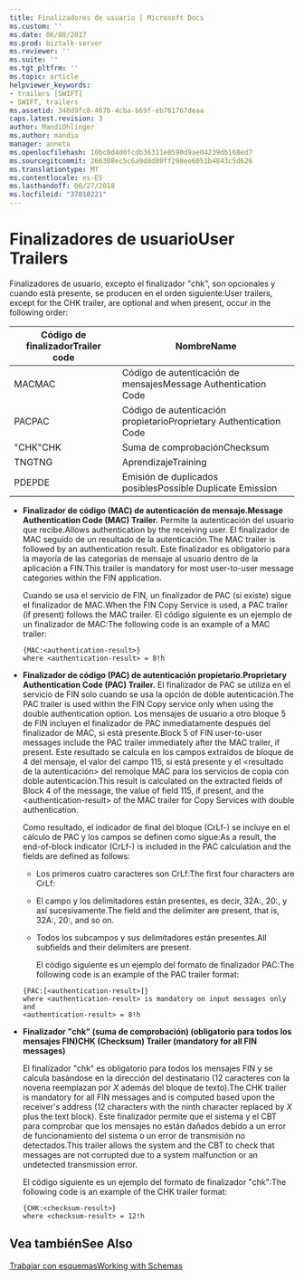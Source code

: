 ```yaml
---
title: Finalizadores de usuario | Microsoft Docs
ms.custom: ''
ms.date: 06/08/2017
ms.prod: biztalk-server
ms.reviewer: ''
ms.suite: ''
ms.tgt_pltfrm: ''
ms.topic: article
helpviewer_keywords:
- trailers [SWIFT]
- SWIFT, trailers
ms.assetid: 340d9fc8-467b-4cba-b69f-eb761767deaa
caps.latest.revision: 3
author: MandiOhlinger
ms.author: mandia
manager: anneta
ms.openlocfilehash: 10bc0d4d0fcdb36311e0590d9ae04239db168ed7
ms.sourcegitcommit: 266308ec5c6a9d8d80ff298ee6051b4843c5d626
ms.translationtype: MT
ms.contentlocale: es-ES
ms.lasthandoff: 06/27/2018
ms.locfileid: "37010221"
---
```

# <a name="user-trailers"></a><span data-ttu-id="2d837-102">Finalizadores de usuario</span><span class="sxs-lookup"><span data-stu-id="2d837-102">User Trailers</span></span>
<span data-ttu-id="2d837-103">Finalizadores de usuario, excepto el finalizador "chk", son opcionales y cuando está presente, se producen en el orden siguiente:</span><span class="sxs-lookup"><span data-stu-id="2d837-103">User trailers, except for the CHK trailer, are optional and when present, occur in the following order:</span></span>  
  
|<span data-ttu-id="2d837-104">Código de finalizador</span><span class="sxs-lookup"><span data-stu-id="2d837-104">Trailer code</span></span>|<span data-ttu-id="2d837-105">Nombre</span><span class="sxs-lookup"><span data-stu-id="2d837-105">Name</span></span>|  
|------------------|----------|  
|<span data-ttu-id="2d837-106">MAC</span><span class="sxs-lookup"><span data-stu-id="2d837-106">MAC</span></span>|<span data-ttu-id="2d837-107">Código de autenticación de mensajes</span><span class="sxs-lookup"><span data-stu-id="2d837-107">Message Authentication Code</span></span>|  
|<span data-ttu-id="2d837-108">PAC</span><span class="sxs-lookup"><span data-stu-id="2d837-108">PAC</span></span>|<span data-ttu-id="2d837-109">Código de autenticación propietario</span><span class="sxs-lookup"><span data-stu-id="2d837-109">Proprietary Authentication Code</span></span>|  
|<span data-ttu-id="2d837-110">"CHK"</span><span class="sxs-lookup"><span data-stu-id="2d837-110">CHK</span></span>|<span data-ttu-id="2d837-111">Suma de comprobación</span><span class="sxs-lookup"><span data-stu-id="2d837-111">Checksum</span></span>|  
|<span data-ttu-id="2d837-112">TNG</span><span class="sxs-lookup"><span data-stu-id="2d837-112">TNG</span></span>|<span data-ttu-id="2d837-113">Aprendizaje</span><span class="sxs-lookup"><span data-stu-id="2d837-113">Training</span></span>|  
|<span data-ttu-id="2d837-114">PDE</span><span class="sxs-lookup"><span data-stu-id="2d837-114">PDE</span></span>|<span data-ttu-id="2d837-115">Emisión de duplicados posibles</span><span class="sxs-lookup"><span data-stu-id="2d837-115">Possible Duplicate Emission</span></span>|  
  
- <span data-ttu-id="2d837-116">**Finalizador de código (MAC) de autenticación de mensaje.**</span><span class="sxs-lookup"><span data-stu-id="2d837-116">**Message Authentication Code (MAC) Trailer.**</span></span> <span data-ttu-id="2d837-117">Permite la autenticación del usuario que recibe.</span><span class="sxs-lookup"><span data-stu-id="2d837-117">Allows authentication by the receiving user.</span></span> <span data-ttu-id="2d837-118">El finalizador de MAC seguido de un resultado de la autenticación.</span><span class="sxs-lookup"><span data-stu-id="2d837-118">The MAC trailer is followed by an authentication result.</span></span> <span data-ttu-id="2d837-119">Este finalizador es obligatorio para la mayoría de las categorías de mensaje al usuario dentro de la aplicación a FIN.</span><span class="sxs-lookup"><span data-stu-id="2d837-119">This trailer is mandatory for most user-to-user message categories within the FIN application.</span></span>  
  
   <span data-ttu-id="2d837-120">Cuando se usa el servicio de FIN, un finalizador de PAC (si existe) sigue el finalizador de MAC.</span><span class="sxs-lookup"><span data-stu-id="2d837-120">When the FIN Copy Service is used, a PAC trailer (if present) follows the MAC trailer.</span></span> <span data-ttu-id="2d837-121">El código siguiente es un ejemplo de un finalizador de MAC:</span><span class="sxs-lookup"><span data-stu-id="2d837-121">The following code is an example of a MAC trailer:</span></span>  
  
  ```  
  {MAC:<authentication-result>}  
  where <authentication-result> = 8!h  
  ```  
  
- <span data-ttu-id="2d837-122">**Finalizador de código (PAC) de autenticación propietario.**</span><span class="sxs-lookup"><span data-stu-id="2d837-122">**Proprietary Authentication Code (PAC) Trailer.**</span></span> <span data-ttu-id="2d837-123">El finalizador de PAC se utiliza en el servicio de FIN solo cuando se usa la opción de doble autenticación.</span><span class="sxs-lookup"><span data-stu-id="2d837-123">The PAC trailer is used within the FIN Copy service only when using the double authentication option.</span></span> <span data-ttu-id="2d837-124">Los mensajes de usuario a otro bloque 5 de FIN incluyen el finalizador de PAC inmediatamente después del finalizador de MAC, si está presente.</span><span class="sxs-lookup"><span data-stu-id="2d837-124">Block 5 of FIN user-to-user messages include the PAC trailer immediately after the MAC trailer, if present.</span></span> <span data-ttu-id="2d837-125">Este resultado se calcula en los campos extraídos de bloque de 4 del mensaje, el valor del campo 115, si está presente y el \<resultado de la autenticación\> del remolque MAC para los servicios de copia con doble autenticación.</span><span class="sxs-lookup"><span data-stu-id="2d837-125">This result is calculated on the extracted fields of Block 4 of the message, the value of field 115, if present, and the \<authentication-result\> of the MAC trailer for Copy Services with double authentication.</span></span>  
  
   <span data-ttu-id="2d837-126">Como resultado, el indicador de final del bloque (CrLf-) se incluye en el cálculo de PAC y los campos se definen como sigue:</span><span class="sxs-lookup"><span data-stu-id="2d837-126">As a result, the end-of-block indicator (CrLf-) is included in the PAC calculation and the fields are defined as follows:</span></span>  
  
  - <span data-ttu-id="2d837-127">Los primeros cuatro caracteres son CrLf:</span><span class="sxs-lookup"><span data-stu-id="2d837-127">The first four characters are CrLf:</span></span>  
  
  - <span data-ttu-id="2d837-128">El campo y los delimitadores están presentes, es decir, 32A:, 20:, y así sucesivamente.</span><span class="sxs-lookup"><span data-stu-id="2d837-128">The field and the delimiter are present, that is, 32A:, 20:, and so on.</span></span>  
  
  - <span data-ttu-id="2d837-129">Todos los subcampos y sus delimitadores están presentes.</span><span class="sxs-lookup"><span data-stu-id="2d837-129">All subfields and their delimiters are present.</span></span>  
  
    <span data-ttu-id="2d837-130">El código siguiente es un ejemplo del formato de finalizador PAC:</span><span class="sxs-lookup"><span data-stu-id="2d837-130">The following code is an example of the PAC trailer format:</span></span>  
  
  ```  
  {PAC:[<authentication-result>]}  
  where <authentication-result> is mandatory on input messages only and  
  <authentication-result> = 8!h  
  ```  
  
- <span data-ttu-id="2d837-131">**Finalizador "chk" (suma de comprobación) (obligatorio para todos los mensajes FIN)**</span><span class="sxs-lookup"><span data-stu-id="2d837-131">**CHK (Checksum) Trailer (mandatory for all FIN messages)**</span></span>  
  
   <span data-ttu-id="2d837-132">El finalizador "chk" es obligatorio para todos los mensajes FIN y se calcula basándose en la dirección del destinatario (12 caracteres con la novena reemplazan por *X* además del bloque de texto).</span><span class="sxs-lookup"><span data-stu-id="2d837-132">The CHK trailer is mandatory for all FIN messages and is computed based upon the receiver's address (12 characters with the ninth character replaced by *X* plus the text block).</span></span> <span data-ttu-id="2d837-133">Este finalizador permite que el sistema y el CBT para comprobar que los mensajes no están dañados debido a un error de funcionamiento del sistema o un error de transmisión no detectados.</span><span class="sxs-lookup"><span data-stu-id="2d837-133">This trailer allows the system and the CBT to check that messages are not corrupted due to a system malfunction or an undetected transmission error.</span></span>  
  
   <span data-ttu-id="2d837-134">El código siguiente es un ejemplo del formato de finalizador "chk":</span><span class="sxs-lookup"><span data-stu-id="2d837-134">The following code is an example of the CHK trailer format:</span></span>  
  
  ```  
  {CHK:<checksum-result>}  
  where <checksum-result> = 12!h  
  ```  
  
## <a name="see-also"></a><span data-ttu-id="2d837-135">Vea también</span><span class="sxs-lookup"><span data-stu-id="2d837-135">See Also</span></span>  
 [<span data-ttu-id="2d837-136">Trabajar con esquemas</span><span class="sxs-lookup"><span data-stu-id="2d837-136">Working with Schemas</span></span>](../../adapters-and-accelerators/accelerator-swift/working-with-schemas.md)